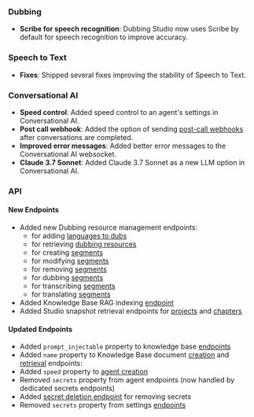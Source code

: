 ### Dubbing

- **Scribe for speech recognition**: Dubbing Studio now uses Scribe by default for speech recognition to improve accuracy.

### Speech to Text

- **Fixes**: Shipped several fixes improving the stability of Speech to Text.

### Conversational AI

- **Speed control**: Added speed control to an agent's settings in Conversational AI.
- **Post call webhook**: Added the option of sending [post-call webhooks](/docs/conversational-ai/customization/personalization/post-call-webhooks) after conversations are completed.
- **Improved error messages**: Added better error messages to the Conversational AI websocket.
- **Claude 3.7 Sonnet**: Added Claude 3.7 Sonnet as a new LLM option in Conversational AI.

### API

<Accordion title="View API changes">

#### New Endpoints

- Added new Dubbing resource management endpoints:
  - for adding [languages to dubs](/docs/api-reference/dubbing/resources/add-language)
  - for retrieving [dubbing resources](/docs/api-reference/dubbing/resources/get-resource)
  - for creating [segments](/docs/api-reference/dubbing/resources/create-segment)
  - for modifying [segments](/docs/api-reference/dubbing/resources/update-segment)
  - for removing [segments](/docs/api-reference/dubbing/resources/delete-segment)
  - for dubbing [segments](/docs/api-reference/dubbing/resources/dub-segment)
  - for transcribing [segments](/docs/api-reference/dubbing/resources/transcribe-segment)
  - for translating [segments](/docs/api-reference/dubbing/resources/translate-segment)
- Added Knowledge Base RAG indexing [endpoint](/docs/conversational-ai/api-reference/knowledge-base/compute-rag-index)
- Added Studio snapshot retrieval endpoints for [projects](/docs/api-reference/studio/get-project-snapshot) and [chapters](/docs/api-reference/studio/get-chapter-snapshot)

#### Updated Endpoints

- Added `prompt_injectable` property to knowledge base [endpoints](docs/api-reference/knowledge-base/get#response.body.prompt_injectable)
- Added `name` property to Knowledge Base document [creation](/docs/api-reference/knowledge-base/create-from-url#request.body.name) and [retrieval](/docs/api-reference/knowledge-base/get#response.body.name) endpoints:
- Added `speed` property to [agent creation](/docs/api-reference/agents/create#request.body.conversation_config.tts.speed)
- Removed `secrets` property from agent endpoints (now handled by dedicated secrets endpoints)
- Added [secret deletion endpoint](/docs/api-reference/workspace/secrets/delete) for removing secrets
- Removed `secrets` property from settings [endpoints](/docs/api-reference/workspace/get)

</Accordion>

